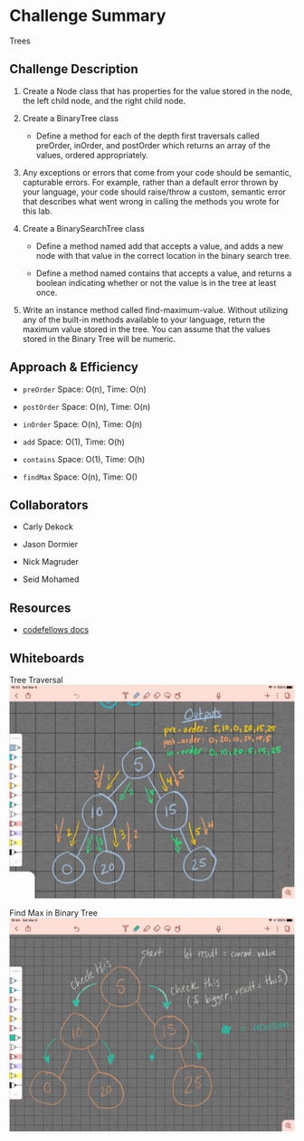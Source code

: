 # Challenge Summary
<!-- Short summary or background information -->
Trees

## Challenge Description
<!-- Description of the challenge -->
1. Create a Node class that has properties for the value stored in the node, the left child node, and the right child node.

1. Create a BinaryTree class

    - Define a method for each of the depth first traversals called preOrder, inOrder, and postOrder which returns an array of the values, ordered appropriately.

1. Any exceptions or errors that come from your code should be semantic, capturable errors. For example, rather than a default error thrown by your language, your code should raise/throw a custom, semantic error that describes what went wrong in calling the methods you wrote for this lab.

1. Create a BinarySearchTree class

    - Define a method named add that accepts a value, and adds a new node with that value in the correct location in the binary search tree.
  
    - Define a method named contains that accepts a value, and returns a boolean indicating whether or not the value is in the tree at least once.

1. Write an instance method called find-maximum-value. Without utilizing any of the built-in methods available to your language, return the maximum value stored in the tree. You can assume that the values stored in the Binary Tree will be numeric.

## Approach & Efficiency
<!-- What approach did you take? Why? What is the Big O space/time for this approach? -->

- `preOrder` Space: O(n), Time: O(n)

- `postOrder` Space: O(n), Time: O(n)

- `inOrder` Space: O(n), Time: O(n)

- `add` Space: O(1), Time: O(h)

- `contains` Space: O(1), Time: O(h)

- `findMax` Space: O(n), Time: O()

## Collaborators

- Carly Dekock

- Jason Dormier

- Nick Magruder

- Seid Mohamed

## Resources

- [codefellows docs](https://codefellows.github.io/common_curriculum/data_structures_and_algorithms/Code_401/class-15/resources/Trees.html)

## Whiteboards

Tree Traversal
![whiteboard of tree traversal](../../assets/tree-traversal.png)

Find Max in Binary Tree
![whiteboard of finding max](../../assets/tree-find-max.png)
